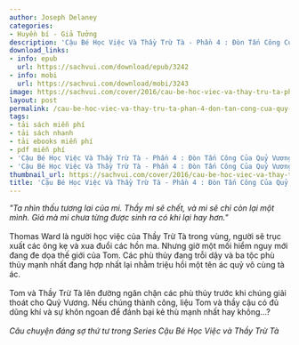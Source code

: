 ```yaml
---
author: Joseph Delaney
categories:
- Huyền bí - Giả Tưởng
description: 'Cậu Bé Học Việc Và Thầy Trừ Tà - Phần 4 : Đòn Tấn Công Của Quỷ Vương'
download_links:
- info: epub
  url: https://sachvui.com/download/epub/3242
- info: mobi
  url: https://sachvui.com/download/mobi/3243
image: https://sachvui.com/cover/2016/cau-be-hoc-viec-va-thay-tru-ta-phan-4-don-tan-cong-cua-quy-vuong.jpg
layout: post
permalink: /cau-be-hoc-viec-va-thay-tru-ta-phan-4-don-tan-cong-cua-quy-vuong.html
tags:
- tải sách miễn phí
- tải sách nhanh
- tải ebooks miễn phí
- pdf miễn phí
- 'Cậu Bé Học Việc Và Thầy Trừ Tà - Phần 4 : Đòn Tấn Công Của Quỷ Vương ebook'
- 'Cậu Bé Học Việc Và Thầy Trừ Tà - Phần 4 : Đòn Tấn Công Của Quỷ Vương pdf'
thumbnail_url: https://sachvui.com/cover/2016/cau-be-hoc-viec-va-thay-tru-ta-phan-4-don-tan-cong-cua-quy-vuong.jpg
title: 'Cậu Bé Học Việc Và Thầy Trừ Tà - Phần 4 : Đòn Tấn Công Của Quỷ Vương'
---
```


 <div class="item-desc text-justify"> <p><em>"Ta nhìn thấu tương lai của mi. Thầy mi sẽ chết, và mi sẽ chỉ còn lại một mình. Giá mà mi chưa từng được sinh ra có khi lại hay hơn."</em><br><br>Thomas Ward là người học việc của Thầy Trừ Tà trong vùng, người sẽ trục xuất các ông kẹ và xua đuổi các hồn ma. Nhưng giờ một mối hiểm nguy mới đang đe dọa thế giới của Tom. Các phù thủy đang trỗi dậy và ba tộc phù thủy mạnh nhất đang hợp nhất lại nhằm triệu hồi một tên ác quỷ vô cùng tà ác.<br><br>Tom và Thầy Trừ Tà lên đường ngăn chặn các phù thủy trước khi chúng giải thoát cho Quỷ Vương. Nếu chúng thành công, liệu Tom và thầy cậu có đủ dũng khí và sự khôn ngoan để đánh bại kẻ thù mạnh nhất hay không…?<br><br><em>Câu chuyện đáng sợ thứ tư trong Series Cậu Bé Học Việc và Thầy Trừ Tà</em></p> </div>